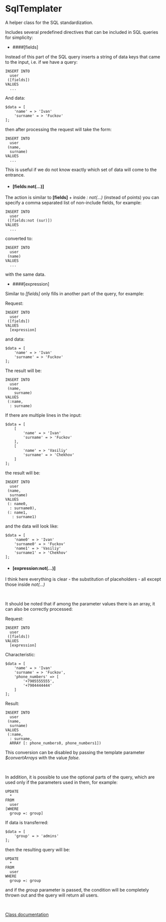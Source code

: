 # SqlTemplater

A helper class for the SQL standardization.

Includes several predefined directives that can be included in SQL queries for simplicity:

- ####[fields]
 
Instead of this part of the SQL query inserts a string of data keys that came to the input, i.e. if we have a query:

```
INSERT INTO
  user
 ([fields])
VALUES 
  ...
```

And data:

```
$data = [
    'name' = > 'Ivan'
    'surname' = > 'Fuckov'
];
```

then after processing the request will take the form:

```
INSERT INTO
  user
 (name, 
  surname)
VALUES 
  ...
```

This is useful if we do not know exactly which set of data will come to the entrance.

- #### [fields:not(...)]

The action is similar to <b> [fields]</b> + inside <i>: not(...) </i> (instead of points) you can specify a comma separated list of non-include fields, for example:

```
INSERT INTO
  user
 ([fields:not (sur)])
VALUES 
  ...
```

converted to:

```
INSERT INTO
  user
 (name)
VALUES 
  ...
```

with the same data.

- ####[expression]

Similar to <i > [fields]</i> only fills in another part of the query, for example:

Request:

```
INSERT INTO
  user
 ([fields])
VALUES 
  [expression]
```

and data:

```
$data = [
    'name' = > 'Ivan'
    'surname' = > 'Fuckov'
];
```

The result will be:

```
INSERT INTO
  user
 (name, 
    surname)
VALUES 
 (:name,
  : surname)
```

If there are multiple lines in the input:

```
$data = [
    [
        'name' = > 'Ivan'
        'surname' = > 'Fuckov'
    ],
    [
        'name' = > 'Vasiliy'
        'surname' = > 'Chekhov'
    ]
];
```

the result will be:

```
INSERT INTO
  user
 (name, 
  surname)
VALUES 
 (: name0,
  : surname0),
 (: name1,
   : surname1)
```

and the data will look like:

```
$data = [
    'name0' = > 'Ivan'
    'surname0' = > 'Fuckov'
    'name1' = > 'Vasiliy'
    'surname1' = > 'Chekhov'
];
```

- #### [expression:not(...)]

I think here everything is clear - the substitution of placeholders - all except those inside <i>not(...) </i>

<br>

It should be noted that if among the parameter values there is an array, it can also be correctly processed:

Request:

```
INSERT INTO
  user
 ([fields])
VALUES 
  [expression]
```

Characteristic:

```
$data = [
    'name' = > 'Ivan'
    'surname' = > 'Fuckov',
    'phone_numbers' => [
        '+7905555555',
        '+7904444444'
    ]
];
```

Result:

```
INSERT INTO
  user
 (name, 
  surname)
VALUES 
 (:name,
  : surname,
  ARRAY [: phone_numbers0, phone_numbers1])
```

This conversion can be disabled by passing the template parameter <I>$convertArrays</I> with the value <I>false</I>.

<br>

In addition, it is possible to use the optional parts of the query, which are used only if the parameters used in them, for example:

```
UPDATE
  *
FROM
  user
[WHERE 
  group =: group]
```

If data is transferred:

```
$data = [
    'group' = > 'admins'
];
```

then the resulting query will be:

```
UPDATE
  *
FROM
  user
WHERE 
  group =: group
```

and if the <I>group</i> parameter is passed, the condition will be completely thrown out and the query will return all users.

<br>

[Class documentation](docs_en)

